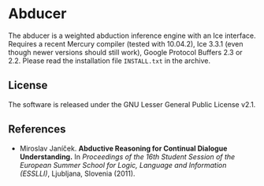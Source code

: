 Abducer
=======

The abducer is a weighted abduction inference engine with an Ice interface.
Requires a recent Mercury compiler (tested with 10.04.2), Ice 3.3.1
(even though newer versions should still work), Google Protocol Buffers 2.3
or 2.2. Please read the installation file `INSTALL.txt` in the archive.

License
-------

The software is released under the GNU Lesser General Public License v2.1.

References
----------

*  Miroslav Janíček. **Abductive Reasoning for Continual Dialogue Understanding.**
   In *Proceedings of the 16th Student Session of the European Summer School
   for Logic, Language and Information (ESSLLI)*, Ljubljana, Slovenia (2011).

